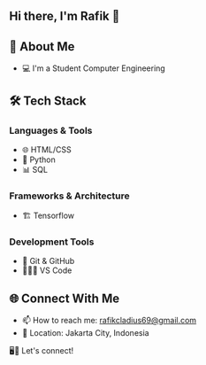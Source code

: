 ## Hi there, I'm Rafik 👋

## 🚀 About Me
- 💻 I'm a Student Computer Engineering
  
## 🛠️ Tech Stack

### Languages & Tools

- 🌐 HTML/CSS
- 🐍 Python
- 📊 SQL
  
### Frameworks & Architecture
- 🏗️ Tensorflow
  
### Development Tools
- 🔄 Git & GitHub
- 👩🏻‍💻 VS Code

## 🌐 Connect With Me
- 📫 How to reach me: rafikcladius69@gmail.com
- 📍 Location: Jakarta City, Indonesia

🖥️🎨 Let's connect!

